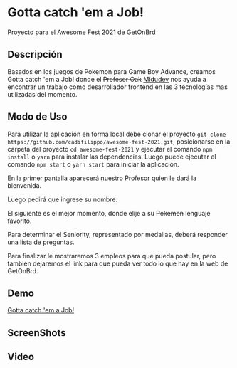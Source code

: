 # Gotta catch 'em a Job!

Proyecto para el Awesome Fest 2021 de GetOnBrd

## Descripción

Basados en los juegos de Pokemon para Game Boy Advance, creamos Gotta catch 'em a Job! donde el ~~Profesor Oak~~ [Midudev](https://midu.dev/) nos ayuda a encontrar un trabajo como desarrollador frontend en las 3 tecnologías mas utilizadas del momento.

## Modo de Uso

Para utilizar la aplicación en forma local debe clonar el proyecto `git clone https://github.com/cadifilippo/awesome-fest-2021.git`, posicionarse en la carpeta del proyecto `cd awesome-fest-2021` y ejecutar el comando `npm install` o `yarn` para instalar las dependencias. Luego puede ejecutar el comando `npm start` o `yarn start` para iniciar la aplicación.

En la primer pantalla aparecerá nuestro Profesor quien le dará la bienvenida.

Luego pedirá que ingrese su nombre.

El siguiente es el mejor momento, donde elije a su ~~Pokemon~~ lenguaje favorito.

Para determinar el Seniority, representado por medallas, deberá responder una lista de preguntas.

Para finalizar le mostraremos 3 empleos para que pueda postular, pero también dejaremos el link para que pueda ver todo lo que hay en la web de GetOnBrd.

## Demo

[Gotta catch 'em a Job!](http://www.codernicola.com/awesome-fest-2021/)

## ScreenShots

## Video

[]()
